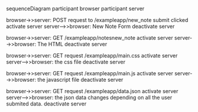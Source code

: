 sequenceDiagram
  participant browser
  participant server

  browser->>server: POST request to  /exampleapp/new_note submit clicked
  activate server
    server-->>browser: New Note Form 
    deactivate server

  browser->>server: GET	/exampleapp/notesnew_note
  activate server
    server-->>browser: The HTML
    deactivate server
  
  browser->>server: GET request /exampleapp/main.css
  activate server
    server-->>browser: the css file
    deactivate server
  
  browser->>server: GET request /exampleapp/main.js
  activate server
    server-->>browser: the javascript file
    deactivate server
  
  browser->>server: GET request 	/exampleapp/data.json
  activate server
    server-->>browser: the json data changes depending on all the user submited data. 
    deactivate server
